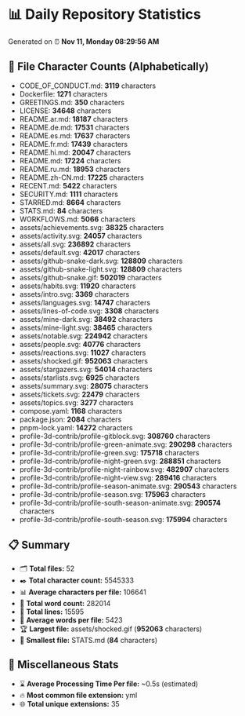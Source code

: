 # 📊 Daily Repository Statistics
Generated on ⏰ **Nov 11, Monday 08:29:56 AM**

## 📂 File Character Counts (Alphabetically)
- CODE_OF_CONDUCT.md: **3119** characters
- Dockerfile: **1271** characters
- GREETINGS.md: **350** characters
- LICENSE: **34648** characters
- README.ar.md: **18187** characters
- README.de.md: **17531** characters
- README.es.md: **17637** characters
- README.fr.md: **17439** characters
- README.hi.md: **20047** characters
- README.md: **17224** characters
- README.ru.md: **18953** characters
- README.zh-CN.md: **17225** characters
- RECENT.md: **5422** characters
- SECURITY.md: **1111** characters
- STARRED.md: **8664** characters
- STATS.md: **84** characters
- WORKFLOWS.md: **5066** characters
- assets/achievements.svg: **38325** characters
- assets/activity.svg: **24057** characters
- assets/all.svg: **236892** characters
- assets/default.svg: **42017** characters
- assets/github-snake-dark.svg: **128809** characters
- assets/github-snake-light.svg: **128809** characters
- assets/github-snake.gif: **502019** characters
- assets/habits.svg: **11920** characters
- assets/intro.svg: **3369** characters
- assets/languages.svg: **14747** characters
- assets/lines-of-code.svg: **3308** characters
- assets/mine-dark.svg: **38492** characters
- assets/mine-light.svg: **38465** characters
- assets/notable.svg: **224942** characters
- assets/people.svg: **40776** characters
- assets/reactions.svg: **11027** characters
- assets/shocked.gif: **952063** characters
- assets/stargazers.svg: **54014** characters
- assets/starlists.svg: **6925** characters
- assets/summary.svg: **28075** characters
- assets/tickets.svg: **22479** characters
- assets/topics.svg: **3277** characters
- compose.yaml: **1168** characters
- package.json: **2084** characters
- pnpm-lock.yaml: **14272** characters
- profile-3d-contrib/profile-gitblock.svg: **308760** characters
- profile-3d-contrib/profile-green-animate.svg: **290298** characters
- profile-3d-contrib/profile-green.svg: **175718** characters
- profile-3d-contrib/profile-night-green.svg: **288851** characters
- profile-3d-contrib/profile-night-rainbow.svg: **482907** characters
- profile-3d-contrib/profile-night-view.svg: **289416** characters
- profile-3d-contrib/profile-season-animate.svg: **290543** characters
- profile-3d-contrib/profile-season.svg: **175963** characters
- profile-3d-contrib/profile-south-season-animate.svg: **290574** characters
- profile-3d-contrib/profile-south-season.svg: **175994** characters

## 📋 Summary
- 🗂️ **Total files:** 52
- ✒️ **Total character count:** 5545333
- 📊 **Average characters per file:** 106641
- 📝 **Total word count:** 282014
- 🧾 **Total lines:** 15595
- 📐 **Average words per file:** 5423
- 🏆 **Largest file:** assets/shocked.gif (**952063** characters)
- 🥉 **Smallest file:** STATS.md (**84** characters)

## 🌟 Miscellaneous Stats
- ⌛ **Average Processing Time Per file:** ~0.5s (estimated)
- 🔥 **Most common file extension:** yml
- 🌐 **Total unique extensions:** 35
